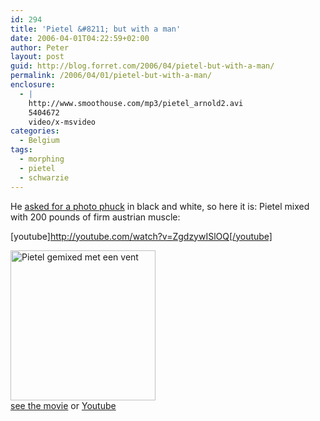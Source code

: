 ```yaml
---
id: 294
title: 'Pietel &#8211; but with a man'
date: 2006-04-01T04:22:59+02:00
author: Peter
layout: post
guid: http://blog.forret.com/2006/04/pietel-but-with-a-man/
permalink: /2006/04/01/pietel-but-with-a-man/
enclosure:
  - |
    http://www.smoothouse.com/mp3/pietel_arnold2.avi
    5404672
    video/x-msvideo
categories:
  - Belgium
tags:
  - morphing
  - pietel
  - schwarzie
---
```

He [asked for a photo phuck](http://www.pietel.be/archives/1310) in black and white, so here it is: Pietel mixed with 200 pounds of firm austrian muscle:

[youtube]http://youtube.com/watch?v=ZgdzywISlOQ[/youtube]

[<img  width="232" src="http://static.flickr.com/54/120833700_e7d28d184a_m.jpg" alt="Pietel gemixed met een vent" height="240" />](http://www.flickr.com/photos/pforret/120833700/ "Photo Sharing")  
[see the movie](http://www.smoothouse.com/mp3/pietel_arnold2.avi) or [Youtube](http://youtube.com/watch?v=ZgdzywISlOQ)
